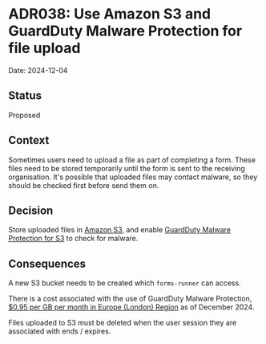 # ADR038: Use Amazon S3 and GuardDuty Malware Protection for file upload

Date: 2024-12-04

## Status

Proposed

## Context

Sometimes users need to upload a file as part of completing a form. These files need to be stored temporarily until the form is sent to the receiving organisation. It's possible that uploaded files may contact malware, so they should be checked first before send them on.

## Decision

Store uploaded files in [Amazon S3](https://aws.amazon.com/s3/), and enable [GuardDuty Malware Protection for S3](https://docs.aws.amazon.com/guardduty/latest/ug/gdu-malware-protection-s3.html) to check for malware.

## Consequences

A new S3 bucket needs to be created which `forms-runner` can access.

There is a cost associated with the use of GuardDuty Malware Protection, [$0.95 per GB per month in Europe (London) Region](https://aws.amazon.com/guardduty/pricing/#GuardDuty_protection_plans) as of December 2024.

Files uploaded to S3 must be deleted when the user session they are associated with ends / expires.
